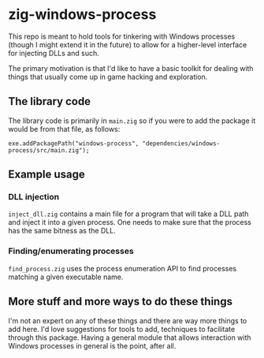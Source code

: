 # zig-windows-process

This repo is meant to hold tools for tinkering with Windows processes
(though I might extend it in the future) to allow for a higher-level interface
for injecting DLLs and such.

The primary motivation is that I'd like to have a basic toolkit for dealing with
things that usually come up in game hacking and exploration.

## The library code

The library code is primarily in `main.zig` so if you were to add the package
it would be from that file, as follows:

```zig
exe.addPackagePath("windows-process", "dependencies/windows-process/src/main.zig");
```

## Example usage

### DLL injection

`inject_dll.zig` contains a main file for a program that will take a DLL path
and inject it into a given process. One needs to make sure that the process has
the same bitness as the DLL.

### Finding/enumerating processes

`find_process.zig` uses the process enumeration API to find processes matching
a given executable name.

## More stuff and more ways to do these things

I'm not an expert on any of these things and there are way more things to add
here. I'd love suggestions for tools to add, techniques to facilitate through
this package. Having a general module that allows interaction with Windows
processes in general is the point, after all.
